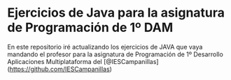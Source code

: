 # Ejercicios de Java para la asignatura de Programación de 1º DAM
En este repositorio iré actualizando los ejercicios de JAVA que vaya mandando el profesor para la asignatura de Programación de 1º Desarrollo Aplicaciones Multiplataforma del [@IESCampanillas] (https://github.com/IESCampanillas)
